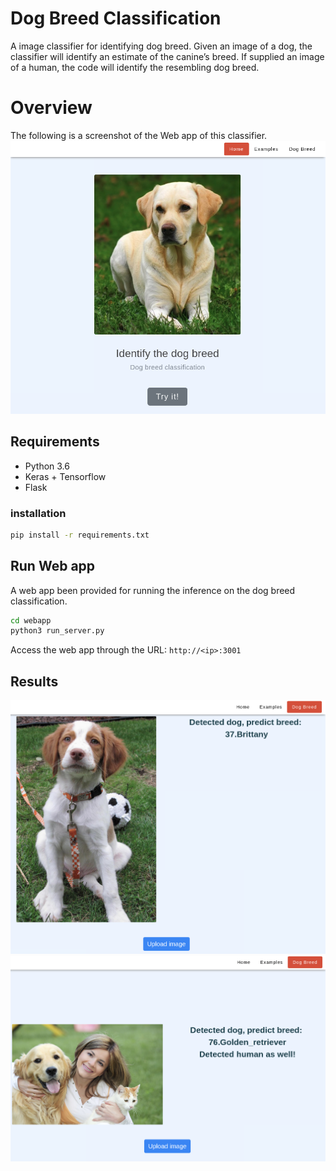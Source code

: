 # Dog Breed Classification

A image classifier for identifying dog breed. Given an image of a dog, the classifier will identify an estimate of the canine’s breed.  If supplied an image of a human, the code will identify the resembling dog breed.

# Overview
The following is a screenshot of the Web app of this classifier.
![Web app homepage](images/web_screenshot.png)


## Requirements
- Python 3.6
- Keras + Tensorflow
- Flask

### installation
```bash
pip install -r requirements.txt
```

## Run Web app
A web app been provided for running the inference on the dog breed classification.
```bash
cd webapp
python3 run_server.py
```
Access the web app through the URL: `http://<ip>:3001`

## Results
![Result-1](images/result1.png)
![Result-2](images/result2.png)